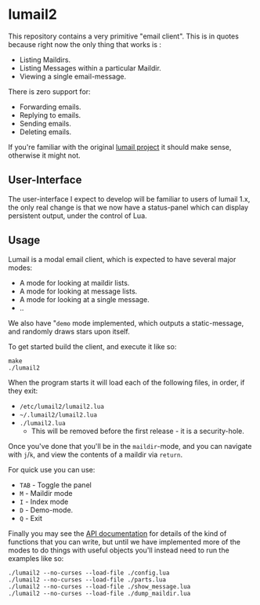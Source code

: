 
lumail2
=======

This repository contains a very primitive "email client".  This is in quotes because right now the only thing that works is :

* Listing Maildirs.
* Listing Messages within a particular Maildir.
* Viewing a single email-message.

There is zero support for:

* Forwarding emails.
* Replying to emails.
* Sending emails.
* Deleting emails.

If you're familiar with the original [lumail project](http://lumail.org/) it should make sense, otherwise it might not.



User-Interface
--------------

The user-interface I expect to develop will be familiar to users of lumail 1.x,
the only real change is that we now have a status-panel which can display
persistent output, under the control of Lua.


Usage
-----

Lumail is a modal email client, which is expected to have several major modes:

* A mode for looking at maildir lists.
* A mode for looking at message lists.
* A mode for looking at a single message.
* ..

We also have "`demo` mode implemented, which outputs a static-message,
and randomly draws stars upon itself.

To get started build the client, and execute it like so:

    make
    ./lumail2

When the program starts it will load each of the following files, in order,
if they exit:

* `/etc/lumail2/lumail2.lua`
* `~/.lumail2/lumail2.lua`
* `./lumail2.lua`
     * This will be removed before the first release - it is a security-hole.

Once you've done that you'll be in the `maildir`-mode, and you can
navigate with `j`/`k`, and view the contents of a maildir via `return`.

For quick use you can use:

* `TAB` - Toggle the panel
* `M` - Maildir mode
* `I` - Index mode
* `D` - Demo-mode.
* `Q` - Exit


Finally you may see the [API documentation](API.md) for details of the kind
of functions that you can write, but until we have implemented more of the
modes to do things with useful objects you'll instead need to run the
examples like so:

    ./lumail2 --no-curses --load-file ./config.lua
    ./lumail2 --no-curses --load-file ./parts.lua
    ./lumail2 --no-curses --load-file ./show_message.lua
    ./lumail2 --no-curses --load-file ./dump_maildir.lua
